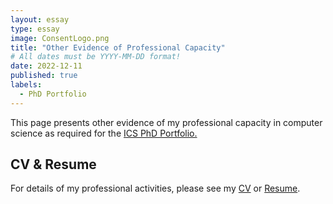 ```yaml
---
layout: essay
type: essay
image: ConsentLogo.png
title: "Other Evidence of Professional Capacity"
# All dates must be YYYY-MM-DD format!
date: 2022-12-11
published: true
labels:
  - PhD Portfolio
---
```

This page presents other evidence of my professional capacity in computer science as required for the <a href="https://www.ics.hawaii.edu/academics/graduate-programs/phd/current-phd-students/">ICS PhD Portfolio.</a>

## CV & Resume
For details of my professional activities, please see my 
<a href = "Bernadette Tix CV 2023.pdf">CV</a> or <a href = "..\resume.html">Resume</a>.
